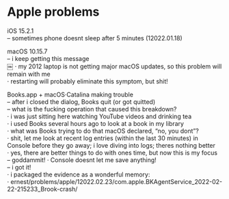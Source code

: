 # Apple problems


iOS 15.2.1  
– sometimes phone doesnt sleep after 5 minutes (12022.01.18)  


macOS 10.15.7  
– i keep getting this message  
￼
· my 2012 laptop is not getting major macOS updates, so this problem will remain with me  
· restarting will probably eliminate this symptom, but shit!  


Books.app + macOS·Catalina making trouble  
– after i closed the dialog, Books quit (or got quitted)   
– what is the fucking operation that caused this breakdown?  
· i was just sitting here watching YouTube videos and drinking tea  
· i used Books several hours ago to look at a book in my library  
· what was Books trying to do that macOS declared, “no, you dont”?  
· shit, let me look at recent log entries (within the last 30 minutes) in Console before they go away; i love diving into logs; theres nothing better  
· yes, there are better things to do with ones time, but now this is my focus    
– goddammit!
· Console doesnt let me save anything!  
– i got it!  
· i packaged the evidence as a wonderful memory:  
· ernest/problems/apple/12022.02.23/com.apple.BKAgentService_2022-02-22-215233_Brook-crash/  
    


